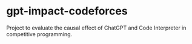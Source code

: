 # gpt-impact-codeforces
Project to evaluate the causal effect of ChatGPT and Code Interpreter in competitive programming.
